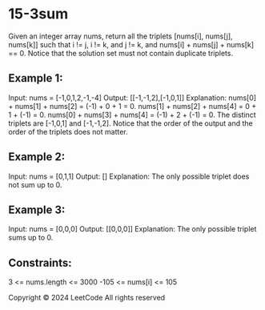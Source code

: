 # 15-3sum

Given an integer array nums, return all the triplets [nums[i], nums[j], nums[k]] such that i != j, i != k, and j != k, and nums[i] + nums[j] + nums[k] == 0.
Notice that the solution set must not contain duplicate triplets.
  ## Example 1:
Input: nums = [-1,0,1,2,-1,-4]
Output: [[-1,-1,2],[-1,0,1]]
Explanation: 
nums[0] + nums[1] + nums[2] = (-1) + 0 + 1 = 0.
nums[1] + nums[2] + nums[4] = 0 + 1 + (-1) = 0.
nums[0] + nums[3] + nums[4] = (-1) + 2 + (-1) = 0.
The distinct triplets are [-1,0,1] and [-1,-1,2].
Notice that the order of the output and the order of the triplets does not matter.
## Example 2:
Input: nums = [0,1,1]
Output: []
Explanation: The only possible triplet does not sum up to 0.
## Example 3:
Input: nums = [0,0,0]
Output: [[0,0,0]]
Explanation: The only possible triplet sums up to 0.
  ## Constraints:
3 <= nums.length <= 3000
-105 <= nums[i] <= 105

Copyright ©️ 2024 LeetCode All rights reserved
